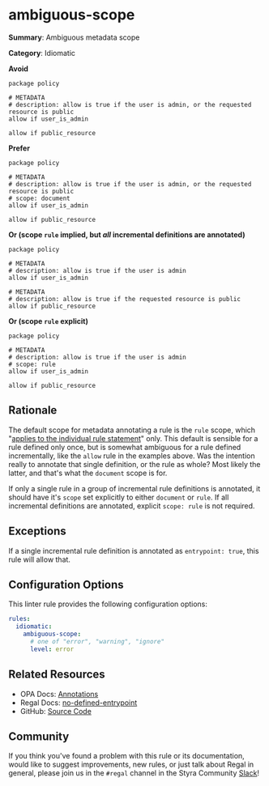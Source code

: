 # ambiguous-scope

**Summary**: Ambiguous metadata scope

**Category**: Idiomatic

**Avoid**
```rego
package policy

# METADATA
# description: allow is true if the user is admin, or the requested resource is public
allow if user_is_admin

allow if public_resource
```

**Prefer**
```rego
package policy

# METADATA
# description: allow is true if the user is admin, or the requested resource is public
# scope: document
allow if user_is_admin

allow if public_resource
```

**Or (scope `rule` implied, but _all_ incremental definitions are annotated)**
```rego
package policy

# METADATA
# description: allow is true if the user is admin
allow if user_is_admin

# METADATA
# description: allow is true if the requested resource is public
allow if public_resource
```

**Or (scope `rule` explicit)**
```rego
package policy

# METADATA
# description: allow is true if the user is admin
# scope: rule
allow if user_is_admin

allow if public_resource
```

## Rationale

The default scope for metadata annotating a rule is the `rule` scope, which
"[applies to the individual rule statement](https://www.openpolicyagent.org/docs/latest/policy-language/#scope)" only.
This default is sensible for a rule defined only once, but is somewhat ambiguous for a rule defined incrementally, like
the `allow` rule in the examples above. Was the intention really to annotate that single definition, or the rule as
whole? Most likely the latter, and that's what the `document` scope is for.

If only a single rule in a group of incremental rule definitions is annotated, it should have it's `scope` set explicitly
to either `document` or `rule`. If all incremental definitions are annotated, explicit `scope: rule` is not required.

## Exceptions

If a single incremental rule definition is annotated as `entrypoint: true`, this rule will allow that.

## Configuration Options

This linter rule provides the following configuration options:

```yaml
rules:
  idiomatic:
    ambiguous-scope:
      # one of "error", "warning", "ignore"
      level: error
```

## Related Resources

- OPA Docs: [Annotations](https://www.openpolicyagent.org/docs/latest/policy-language/#annotations)
- Regal Docs: [no-defined-entrypoint](https://docs.styra.com/regal/rules/idiomatic/no-defined-entrypoint)
- GitHub: [Source Code](https://github.com/StyraInc/regal/blob/main/bundle/regal/rules/idiomatic/ambiguous-scope/ambiguous_scope.rego)

## Community

If you think you've found a problem with this rule or its documentation, would like to suggest improvements, new rules,
or just talk about Regal in general, please join us in the `#regal` channel in the Styra Community
[Slack](https://communityinviter.com/apps/styracommunity/signup)!
